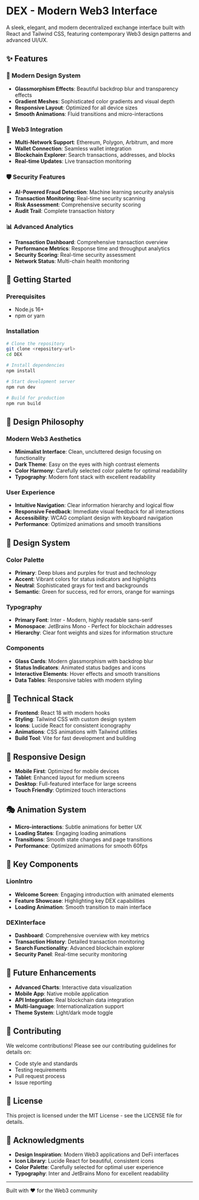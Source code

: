 # DEX - Modern Web3 Interface

A sleek, elegant, and modern decentralized exchange interface built with React and Tailwind CSS, featuring contemporary Web3 design patterns and advanced UI/UX.

## ✨ Features

### 🎨 Modern Design System
- **Glassmorphism Effects**: Beautiful backdrop blur and transparency effects
- **Gradient Meshes**: Sophisticated color gradients and visual depth
- **Responsive Layout**: Optimized for all device sizes
- **Smooth Animations**: Fluid transitions and micro-interactions

### 🔗 Web3 Integration
- **Multi-Network Support**: Ethereum, Polygon, Arbitrum, and more
- **Wallet Connection**: Seamless wallet integration
- **Blockchain Explorer**: Search transactions, addresses, and blocks
- **Real-time Updates**: Live transaction monitoring

### 🛡️ Security Features
- **AI-Powered Fraud Detection**: Machine learning security analysis
- **Transaction Monitoring**: Real-time security scanning
- **Risk Assessment**: Comprehensive security scoring
- **Audit Trail**: Complete transaction history

### 📊 Advanced Analytics
- **Transaction Dashboard**: Comprehensive transaction overview
- **Performance Metrics**: Response time and throughput analytics
- **Security Scoring**: Real-time security assessment
- **Network Status**: Multi-chain health monitoring

## 🚀 Getting Started

### Prerequisites
- Node.js 16+ 
- npm or yarn

### Installation
```bash
# Clone the repository
git clone <repository-url>
cd DEX

# Install dependencies
npm install

# Start development server
npm run dev

# Build for production
npm run build
```

## 🎯 Design Philosophy

### Modern Web3 Aesthetics
- **Minimalist Interface**: Clean, uncluttered design focusing on functionality
- **Dark Theme**: Easy on the eyes with high contrast elements
- **Color Harmony**: Carefully selected color palette for optimal readability
- **Typography**: Modern font stack with excellent readability

### User Experience
- **Intuitive Navigation**: Clear information hierarchy and logical flow
- **Responsive Feedback**: Immediate visual feedback for all interactions
- **Accessibility**: WCAG compliant design with keyboard navigation
- **Performance**: Optimized animations and smooth transitions

## 🎨 Design System

### Color Palette
- **Primary**: Deep blues and purples for trust and technology
- **Accent**: Vibrant colors for status indicators and highlights
- **Neutral**: Sophisticated grays for text and backgrounds
- **Semantic**: Green for success, red for errors, orange for warnings

### Typography
- **Primary Font**: Inter - Modern, highly readable sans-serif
- **Monospace**: JetBrains Mono - Perfect for blockchain addresses
- **Hierarchy**: Clear font weights and sizes for information structure

### Components
- **Glass Cards**: Modern glassmorphism with backdrop blur
- **Status Indicators**: Animated status badges and icons
- **Interactive Elements**: Hover effects and smooth transitions
- **Data Tables**: Responsive tables with modern styling

## 🔧 Technical Stack

- **Frontend**: React 18 with modern hooks
- **Styling**: Tailwind CSS with custom design system
- **Icons**: Lucide React for consistent iconography
- **Animations**: CSS animations with Tailwind utilities
- **Build Tool**: Vite for fast development and building

## 📱 Responsive Design

- **Mobile First**: Optimized for mobile devices
- **Tablet**: Enhanced layout for medium screens
- **Desktop**: Full-featured interface for large screens
- **Touch Friendly**: Optimized touch interactions

## 🎭 Animation System

- **Micro-interactions**: Subtle animations for better UX
- **Loading States**: Engaging loading animations
- **Transitions**: Smooth state changes and page transitions
- **Performance**: Optimized animations for smooth 60fps

## 🌟 Key Components

### LionIntro
- **Welcome Screen**: Engaging introduction with animated elements
- **Feature Showcase**: Highlighting key DEX capabilities
- **Loading Animation**: Smooth transition to main interface

### DEXInterface
- **Dashboard**: Comprehensive overview with key metrics
- **Transaction History**: Detailed transaction monitoring
- **Search Functionality**: Advanced blockchain explorer
- **Security Panel**: Real-time security monitoring

## 🔮 Future Enhancements

- **Advanced Charts**: Interactive data visualization
- **Mobile App**: Native mobile application
- **API Integration**: Real blockchain data integration
- **Multi-language**: Internationalization support
- **Theme System**: Light/dark mode toggle

## 🤝 Contributing

We welcome contributions! Please see our contributing guidelines for details on:
- Code style and standards
- Testing requirements
- Pull request process
- Issue reporting

## 📄 License

This project is licensed under the MIT License - see the LICENSE file for details.

## 🙏 Acknowledgments

- **Design Inspiration**: Modern Web3 applications and DeFi interfaces
- **Icon Library**: Lucide React for beautiful, consistent icons
- **Color Palette**: Carefully selected for optimal user experience
- **Typography**: Inter and JetBrains Mono for excellent readability

---

Built with ❤️ for the Web3 community
